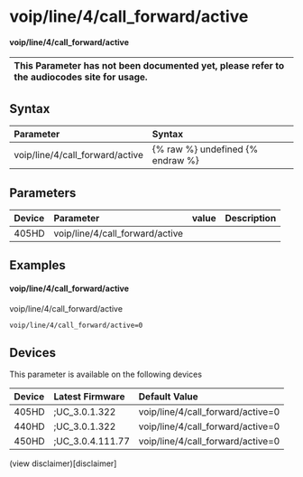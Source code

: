 ﻿---
description: voip/line/4/call_forward/active
search:
    keywords: ['voip','line','4','call_forward','active']
---

# voip/line/4/call_forward/active

#### voip/line/4/call_forward/active


| This Parameter has not been documented yet, please refer to the audiocodes site for usage.  |
| :--- |

## Syntax
| Parameter | Syntax |
| :--- | :--- |
|voip/line/4/call_forward/active | {% raw %} undefined {% endraw %} |

## Parameters
|Device|Parameter|value|Description|
|:---|:---|:---|:---|
| 405HD | voip/line/4/call_forward/active |  |  |

## Examples
#### voip/line/4/call_forward/active

voip/line/4/call_forward/active

```
voip/line/4/call_forward/active=0
```

## Devices
This parameter is available on the following devices

| Device | Latest Firmware | Default Value |
|:---|:---|:---|
| 405HD | ;UC_3.0.1.322 | voip/line/4/call_forward/active=0 
| 440HD | ;UC_3.0.1.322 | voip/line/4/call_forward/active=0 
| 450HD | ;UC_3.0.4.111.77 | voip/line/4/call_forward/active=0 

(view disclaimer)[disclaimer]
